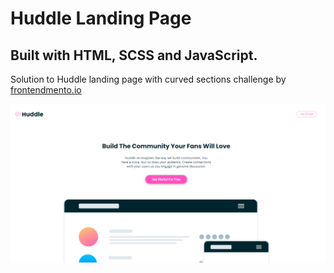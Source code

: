 # Huddle Landing Page

## Built with HTML, SCSS and JavaScript.

Solution to Huddle landing page with curved sections challenge by [frontendmento.io](https://www.frontendmentor.io/challenges/huddle-landing-page-with-curved-sections-5ca5ecd01e82137ec91a50f2)

![preview image](/images/preview.jpg)
